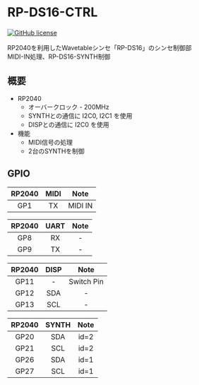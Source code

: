# RP-DS16-CTRL
[![GitHub license](https://img.shields.io/badge/RP--DS16-Rev.2.0-seagreen)](https://github.com/Saisana299/RP-DS16)　

RP2040を利用したWavetableシンセ「RP-DS16」のシンセ制御部  
MIDI-IN処理、RP-DS16-SYNTH制御

## 概要
- RP2040
    - オーバークロック - 200MHz
    - SYNTHとの通信に I2C0, I2C1 を使用
    - DISPとの通信に I2C0 を使用
- 機能
    - MIDI信号の処理
    - 2台のSYNTHを制御

## GPIO
| RP2040 | MIDI | Note |
|:---:|:---:|:---------:|
| GP1 | TX | MIDI IN |

| RP2040 | UART | Note |
|:---:|:---:|:---------:|
| GP8 | RX | - |
| GP9 | TX | - |

| RP2040 | DISP | Note |
|:---:|:---:|:---------:|
| GP11 | - | Switch Pin |
| GP12 | SDA | - |
| GP13 | SCL | - |

| RP2040 | SYNTH | Note |
|:---:|:---:|:---------:|
| GP20 | SDA | id=2 |
| GP21 | SCL | id=2 |
| GP26 | SDA | id=1 |
| GP27 | SCL | id=1 |